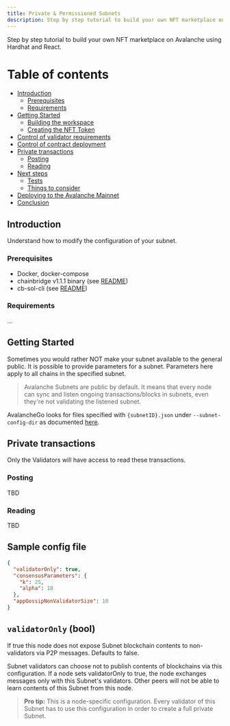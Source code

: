 ```yaml
---
title: Private & Permissioned Subnets
description: Step by step tutorial to build your own NFT marketplace on Avalanche using Hardhat and React.
---
```


Step by step tutorial to build your own NFT marketplace on Avalanche using Hardhat and React.

# Table of contents

- [Introduction](#introduction)
  - [Prerequisites](#prerequisites)
  - [Requirements](#requirements)
- [Getting Started](#getting-started)
  - [Building the workspace](#building-the-workspace)
  - [Creating the NFT Token](#creating-the-nft-token)
- [Control of validator requirements](#)
- [Control of contract deployment](#)
- [Private transactions](#)
  - [Posting](#)
  - [Reading](#)
- [Next steps](#next-steps)
  - [Tests](#tests)
  - [Things to consider](#things-to-consider)
- [Deploying to the Avalanche Mainnet](#deploying-to-the-avalanche-mainnet)
- [Conclusion](#conclusion)

## Introduction

Understand how to modify the configuration of your subnet.

### Prerequisites

- Docker, docker-compose
- chainbridge v1.1.1 binary (see [README]())
- cb-sol-cli (see [README]())

### Requirements

...

## Getting Started

Sometimes you would rather NOT make your subnet available to the general public. It is possible to provide parameters for a subnet. Parameters here apply to all chains in the specified subnet.

> Avalanche Subnets are public by default. It means that every node can sync and listen ongoing transactions/blocks in subnets, even they're not validating the listened subnet.

AvalancheGo looks for files specified with `{subnetID}.json` under `--subnet-config-dir` as documented [here](https://docs.avax.network/nodes/maintain/avalanchego-config-flags#subnet-configs).

## Private transactions

Only the Validators will have access to read these transactions.

### Posting

TBD

### Reading

TBD

## Sample config file

```json
{
  "validatorOnly": true,
  "consensusParameters": {
    "k": 25,
    "alpha": 18
  },
  "appGossipNonValidatorSize": 10
}
```

## `validatorOnly` (bool)

If true this node does not expose Subnet blockchain contents to non-validators via P2P messages. Defaults to false.

Subnet validators can choose not to publish contents of blockchains via this configuration. If a node sets validatorOnly to true, the node exchanges messages only with this Subnet's validators. Other peers will not be able to learn contents of this Subnet from this node.

> __Pro tip:__ This is a node-specific configuration. Every validator of this Subnet has to use this configuration in order to create a full private Subnet.
